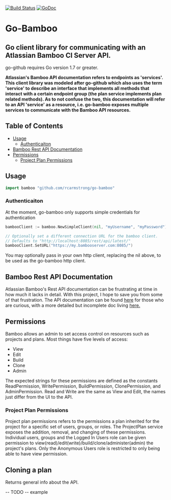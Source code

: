 [![Build Status](https://travis-ci.org/rcarmstrong/go-bamboo.svg?branch=master)](https://travis-ci.org/rcarmstrong/go-bamboo) [![GoDoc](https://godoc.org/github.com/rcarmstrong/go-bamboo?status.svg)](https://godoc.org/github.com/rcarmstrong/go-bamboo)

# Go-Bamboo
## Go client library for communicating with an Atlassian Bamboo CI Server API.

go-github requires Go version 1.7 or greater.


**Atlassian's Bamboo API documentation refers to endpoints as 'services'. This client library was modeled after go-github which also uses the term 'service' to describe an interface that implements all methods that interact with a certain endpoint group (the plan service implements plan related methods). As to not confuse the two, this documentation will refer to an API 'service' as a resource, i.e. go-bamboo exposes multiple services to communicate with the Bamboo API resources.**

## Table of Contents ##
- [Usage](#usage)
    * [Authenticaiton](#authenticaiton)
- [Bamboo Rest API Documentation](#bamboo-rest-api-documentation)
- [Permissions](#permissions)
    * [Project Plan Permissions](#sproject-plan-permissions)



## Usage ##
```go
import bamboo "github.com/rcarmstrong/go-bamboo"
```

### Authenticaiton ###
At the moment, go-bamboo only supports simple credentials for authentication

```go
bambooClient := bamboo.NewSimpleClient(nil, "myUsername", "myPassword")

// Optionally set a different connection URL for the bamboo client.
// Defaults to "http://localhost:8085/rest/api/latest/"
bambooClient.SetURL("https://my.bambooserver.com:8085/")
```

You may optionally pass in your own http client, replacing the nil above, to be used as the go-bamboo http client.

## Bamboo Rest API Documentation ##
Atlassian Bamboo's Rest API documentation can be frustrating at time in how much it lacks in detail. With this project, I hope to save you from some of that frustration. The API documentation can be found [here](https://docs.atlassian.com/atlassian-bamboo/REST/6.2.5/) for those who are curious, with a more detailed but incomplete doc living [here.](https://developer.atlassian.com/server/bamboo/bamboo-rest-resources/)

## Permissions ##
Bamboo allows an admin to set access control on resources such as projects and plans. Most things have five levels of access:
- View
- Edit
- Build
- Clone
- Admin

The expected strings for these permissions are defined as the constants ReadPermission, WritePermission, BuildPermission, ClonePermission, and AdminPermission. Read and Write are the same as View and Edit, the names just differ from the UI to the API.

### Project Plan Permissions ###

Project plan permissions refers to the permissions a plan inherited for the project for a specific set of users, groups, or roles. The ProjectPlan service exposes the addition, removal, and changing of these permissions. Individual users, groups and the Logged In Users role can be given permission to view(read)/edit(write)/build/clone/administer(admin) the project's plans. Only the Anonymous Users role is restricted to only being able to have view permission.

## Cloning a plan ##

Returns general info about the API.

-- TODO --
example

